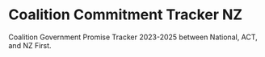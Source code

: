 # Coalition Commitment Tracker NZ
Coalition Government Promise Tracker 2023-2025 between National, ACT, and NZ First.
